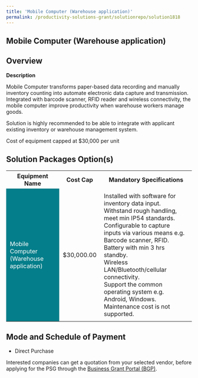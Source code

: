 ```yaml
---
title: 'Mobile Computer (Warehouse application)'
permalink: /productivity-solutions-grant/solutionrepo/solution1818
---
```


## Mobile Computer (Warehouse application)

## Overview

**Description**

Mobile Computer transforms paper-based data recording and manually inventory counting into automate electronic data capture and transmission. Integrated with barcode scanner, RFID reader and wireless connectivity, the mobile computer improve productivity when warehouse workers manage goods.

Solution is highly recommended to be able to integrate with applicant existing inventory or warehouse management system.

Cost of equipment capped at $30,000 per unit

## Solution Packages Option(s)

<table>
<tr>
<th><b>Equipment Name</b></th>
<th><b>Cost Cap</b></th>
<th><b>Mandatory Specifications</b></th>
</tr>
<tr>
<td style='padding: 10px; background-color: #037E8A; color: #FFFFFF;'>Mobile Computer (Warehouse application)</td>
<td style='padding: 10px;'>$30,000.00</td>
<td style='padding: 10px;'>Installed with software for inventory data input.<br>Withstand rough handling, meet min IP54 standards.<br>Configurable to capture inputs via various means e.g. Barcode scanner, RFID.<br>Battery with min 3 hrs standby.<br>Wireless LAN/Bluetooth/cellular connectivity.<br>Support the common operating system e.g. Android, Windows.<br>Maintenance cost is not supported.<br></td>
</tr>
</table>

## Mode and Schedule of Payment

 - Direct Purchase

Interested companies can get a quotation from your selected vendor, before applying for the PSG through the <a href='https://www.businessgrants.gov.sg/' target='_blank' rel='noopener'>Business Grant Portal (BGP)</a>.

<script src="/jquery/resize-tables.js"></script>
